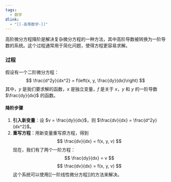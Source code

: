 ```yaml
---
tags:
  - 数学
dlink:
  - "[[-高等数学-]]"
---
```

高阶微分方程降阶是解决复杂微分方程的一种方法，其中高阶导数被转换为一阶导数的系统。这个过程通常用于简化问题，使得方程更容易求解。
### 过程
假设有一个二阶微分方程：
$$ \frac{d^2y}{dx^2} = f\left(x, y, \frac{dy}{dx}\right) $$
其中，$y$ 是我们要求解的函数，$x$ 是独立变量，$f$ 是关于 $x$，$y$ 和 $y$ 的一阶导数 $\frac{dy}{dx}$ 的函数。
#### 降阶步骤
1. **引入新变量**：设 $v = \frac{dy}{dx}$，则 $\frac{dv}{dx} = \frac{d^2y}{dx^2}$。
2. **重写方程**：用新变量重写原方程，得到 $$ \frac{dv}{dx} = f(x, y, v) $$
现在，我们有了两个一阶方程：
$$ \frac{dy}{dx} = v $$
$$ \frac{dv}{dx} = f(x, y, v) $$
这个系统可以使用[[一阶线性微分方程]]的方法来解决。
